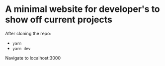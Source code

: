 # A minimal website for developer's to show off current projects

After cloning the repo: 

* `yarn`
* `yarn dev`

Navigate to localhost:3000
